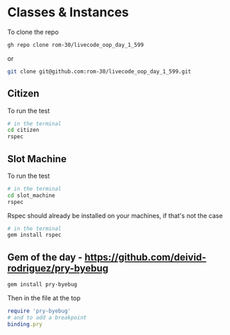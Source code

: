 # Classes & Instances
To clone the repo
```bash
gh repo clone rom-30/livecode_oop_day_1_599
```
or
```bash
git clone git@github.com:rom-30/livecode_oop_day_1_599.git
```

## Citizen
To run the test
```bash
# in the terminal
cd citizen
rspec
```

## Slot Machine
To run the test
```bash
# in the terminal
cd slot_machine
rspec
```
Rspec should already be installed on your machines, if that's not the case
```bash
# in the terminal
gem install rspec
```

## Gem of the day - https://github.com/deivid-rodriguez/pry-byebug
```bash
gem install pry-byebug
```
Then in the file at the top
```ruby
require 'pry-byebug'
# and to add a breakpoint
binding.pry
```

